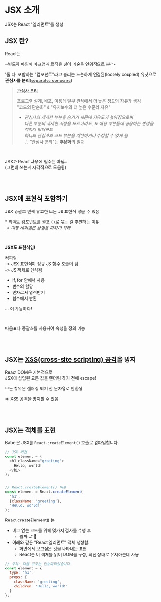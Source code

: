 # JSX 소개

JSX는 React "엘리먼트"를 생성


## JSX 란?

React는

~별도의 파일에 마크업과 로직을 넣어 기술을 인위적으로 분리~


'둘 다' 포함하는 "컴포넌트"라고 불리는 느슨하게 연결된(loosely coupled) 유닛으로 **관심사를 분리**([separates concenrs](https://en.wikipedia.org/wiki/Separation_of_concerns))

> [관심사 분리](https://ko.wikipedia.org/wiki/%EA%B4%80%EC%8B%AC%EC%82%AC_%EB%B6%84%EB%A6%AC)   
>
> 프로그램 설계, 배포, 이용의 일부 관점에서 더 높은 정도의 자유가 생김  
> "코드의 단순화" & "유지보수의 더 높은 수준의 자유"   
> - _관심사의 세세한 부분을 숨기기 때문에 자유도가 높아짐으로써   
다른 부분의 세세한 사항을 모르더라도, 또 해당 부분들에 상응하는 변경을 취하지 않더라도  
하나의 관심사의 코드 부분을 개선하거나 수정할 수 있게 됨_  
> ∴ "관심사 분리"는 **추상화**의 일종

<br/>

JSX가 React 사용에 필수는 아님~   
(그런데 쓰는게 시각적으로 도움됨)


<br/>
<br/>


## JSX에 표현식 포함하기

JSX 중괄호 안에 유효한 모든 JS 표현식 넣을 수 있음

\* 리액트 컴포넌트를 괄호 `()`로 묶는 걸 추천하는 이유   
_-> 자동 세미콜론 삽입을 피하기 위해_


<br/>

**JSX도 표현식임!**

컴파일   
-> JSX 표현식이 정규 JS 함수 호출이 됨   
-> JS 객체로 인식됨

- if, for 안에서 사용
- 변수의 할당
- 인자로서 입력받기
- 함수에서 반환

... 이 가능하다!

<br/>

따옴표나 중괄호를 사용하여 속성을 정의 가능


<br/>
<br/>

## JSX는 [XSS(cross-site scripting) 공격](https://ko.wikipedia.org/wiki/%EC%82%AC%EC%9D%B4%ED%8A%B8_%EA%B0%84_%EC%8A%A4%ED%81%AC%EB%A6%BD%ED%8C%85)을 방지

React DOM은 기본적으로    
JSX에 삽입된 모든 값을 렌더링 하기 전에 escape!

모든 항목은 렌더링 되기 전 문자열로 반환됨

=> XSS 공격을 방지할 수 있음


<br/>
<br/>


## JSX는 객체를 표현

Babel은 JSX를 `React.createElement()` 호출로 컴파일합니다.

```js
// JSX 버젼
const element = (
  <h1 className="greeting">
    Hello, world!
  </h1>
);


// React.createElement() 버젼
const element = React.createElement(
  'h1',
  {className: 'greeting'},
  'Hello, world!'
);
```

React.createElement() 는

- 버그 없는 코드를 위해 몇가지 검사를 수행 후
  - 뭘까...? 🤔 
- 아래와 같은 "React 엘리먼트" 객체 생성함.
  - 화면에서 보고싶은 것을 나타내는 표현
  - React는 이 객체를 읽어 DOM을 구성, 최신 상태로 유지하는데 사용

```js
// 주의: 다음 구조는 단순화되었습니다
const element = {
  type: 'h1',
  props: {
    className: 'greeting',
    children: 'Hello, world!'
  }
};
```


<br/>
<br/>
<br/>
<br/>
